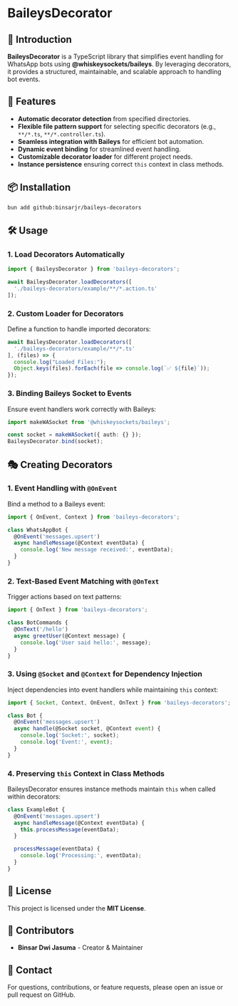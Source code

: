 # BaileysDecorator

## 📌 Introduction

**BaileysDecorator** is a TypeScript library that simplifies event handling for WhatsApp bots using **@whiskeysockets/baileys**. By leveraging decorators, it provides a structured, maintainable, and scalable approach to handling bot events.

## 🚀 Features

- **Automatic decorator detection** from specified directories.
- **Flexible file pattern support** for selecting specific decorators (e.g., `**/*.ts`, `**/*.controller.ts`).
- **Seamless integration with Baileys** for efficient bot automation.
- **Dynamic event binding** for streamlined event handling.
- **Customizable decorator loader** for different project needs.
- **Instance persistence** ensuring correct `this` context in class methods.

## 📦 Installation

```sh
bun add github:binsarjr/baileys-decorators
```

## 🛠 Usage

### **1. Load Decorators Automatically**

```typescript
import { BaileysDecorator } from 'baileys-decorators';

await BaileysDecorator.loadDecorators([
  './baileys-decorators/example/**/*.action.ts'
]);
```

### **2. Custom Loader for Decorators**

Define a function to handle imported decorators:

```typescript
await BaileysDecorator.loadDecorators([
  './baileys-decorators/example/**/*.ts'
], (files) => {
  console.log("Loaded Files:");
  Object.keys(files).forEach(file => console.log(`✅ ${file}`));
});
```

### **3. Binding Baileys Socket to Events**

Ensure event handlers work correctly with Baileys:

```typescript
import makeWASocket from '@whiskeysockets/baileys';

const socket = makeWASocket({ auth: {} });
BaileysDecorator.bind(socket);
```

## 🎭 Creating Decorators

### **1. Event Handling with `@OnEvent`**

Bind a method to a Baileys event:

```typescript
import { OnEvent, Context } from 'baileys-decorators';

class WhatsAppBot {
  @OnEvent('messages.upsert')
  async handleMessage(@Context eventData) {
    console.log('New message received:', eventData);
  }
}
```

### **2. Text-Based Event Matching with `@OnText`**

Trigger actions based on text patterns:

```typescript
import { OnText } from 'baileys-decorators';

class BotCommands {
  @OnText('/hello')
  async greetUser(@Context message) {
    console.log('User said hello:', message);
  }
}
```

### **3. Using `@Socket` and `@Context` for Dependency Injection**

Inject dependencies into event handlers while maintaining `this` context:

```typescript
import { Socket, Context, OnEvent, OnText } from 'baileys-decorators';

class Bot {
  @OnEvent('messages.upsert')
  async handle(@Socket socket, @Context event) {
    console.log('Socket:', socket);
    console.log('Event:', event);
  }
}
```

### **4. Preserving `this` Context in Class Methods**

BaileysDecorator ensures instance methods maintain `this` when called within decorators:

```typescript
class ExampleBot {
  @OnEvent('messages.upsert')
  async handleMessage(@Context eventData) {
    this.processMessage(eventData);
  }

  processMessage(eventData) {
    console.log('Processing:', eventData);
  }
}
```

## 📝 License

This project is licensed under the **MIT License**.

## 👥 Contributors

- **Binsar Dwi Jasuma** - Creator & Maintainer

## 📩 Contact

For questions, contributions, or feature requests, please open an issue or pull request on GitHub.

